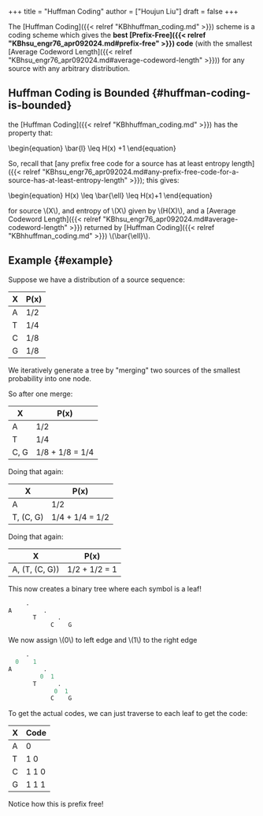 +++
title = "Huffman Coding"
author = ["Houjun Liu"]
draft = false
+++

The [Huffman Coding]({{< relref "KBhhuffman_coding.md" >}}) scheme is a coding scheme which gives the **best [Prefix-Free]({{< relref "KBhsu_engr76_apr092024.md#prefix-free" >}}) code** (with the smallest [Average Codeword Length]({{< relref "KBhsu_engr76_apr092024.md#average-codeword-length" >}})) for any source with any arbitrary distribution.


## Huffman Coding is Bounded {#huffman-coding-is-bounded}

the [Huffman Coding]({{< relref "KBhhuffman_coding.md" >}}) has the property that:

\begin{equation}
\bar{l} \leq H(x) +1
\end{equation}

So, recall that [any prefix free code for a source has at least entropy length]({{< relref "KBhsu_engr76_apr092024.md#any-prefix-free-code-for-a-source-has-at-least-entropy-length" >}}); this gives:

\begin{equation}
H(x) \leq  \bar{\ell} \leq H(x)+1
\end{equation}

for source \\(X\\), and entropy of \\(X\\) given by \\(H(X)\\), and a [Average Codeword Length]({{< relref "KBhsu_engr76_apr092024.md#average-codeword-length" >}}) returned by [Huffman Coding]({{< relref "KBhhuffman_coding.md" >}}) \\(\bar{\ell}\\).


## Example {#example}

Suppose we have a distribution of a source sequence:

| X | P(x) |
|---|------|
| A | 1/2  |
| T | 1/4  |
| C | 1/8  |
| G | 1/8  |

We iteratively generate a tree by "merging" two sources of the smallest probability into one node.

So after one merge:

| X    | P(x)            |
|------|-----------------|
| A    | 1/2             |
| T    | 1/4             |
| C, G | 1/8 + 1/8 = 1/4 |

Doing that again:

| X         | P(x)            |
|-----------|-----------------|
| A         | 1/2             |
| T, (C, G) | 1/4 + 1/4 = 1/2 |

Doing that again:

| X              | P(x)          |
|----------------|---------------|
| A, (T, (C, G)) | 1/2 + 1/2 = 1 |

This now creates a binary tree where each symbol is a leaf!

```S
     .
A         .
       T      .
            C    G
```

We now assign \\(0\\) to left edge and \\(1\\) to the right edge

```S
     .
  0    1
A         .
         0  1
       T      .
             0  1
            C    G
```

To get the actual codes, we can just traverse to each leaf to get the code:

| X | Code  |
|---|-------|
| A | 0     |
| T | 1 0   |
| C | 1 1 0 |
| G | 1 1 1 |

Notice how this is prefix free!
